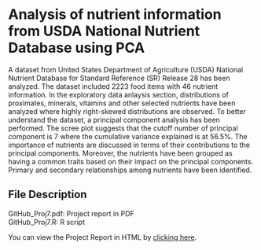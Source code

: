 # Analysis of nutrient information from USDA National Nutrient Database using PCA

A dataset from United States Department of Agriculture (USDA) National Nutrient Database for Standard Reference (SR) Release 28 has been analyzed. The dataset included 2223 food items with 46 nutrient information. In the exploratory data anlaysis section, distributions of proximates, minerals, vitamins and other selected nutrients have been analyzed where highly right-skewed distributions are observed. To better understand the dataset, a principal component analysis has been performed. The scree plot suggests that the cutoff number of principal component is 7 where the cumulative variance explained is at 56.5%. The importance of nutrients are discussed in terms of their contributions to the principal components. Moreover, the nutrients have been grouped as having a common traits based on their impact on the principal components. Primary and secondary relationships among nutrients have been identified.

## File Description
GitHub_Proj7.pdf: Project report in PDF <br>
GitHub_Proj7.R: R script

You can view the Project Report in HTML by
[clicking here](http://htmlpreview.github.com/?https://github.com/gapkim/USDA_Nutrient_Database/blob/master/GitHub_Proj7.html).
